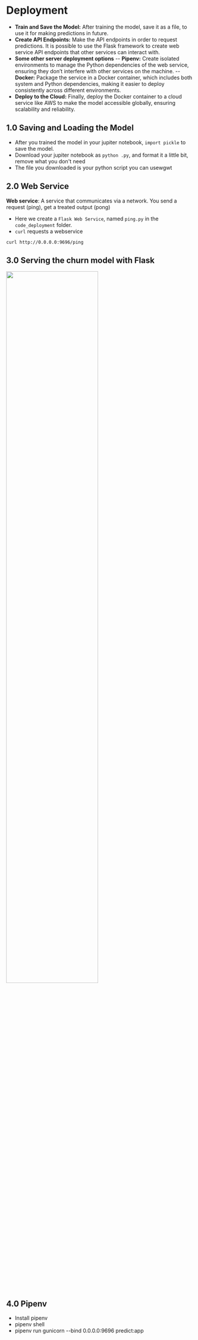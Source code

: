 # Deployment

- **Train and Save the Model:** After training the model, save it as a file, to use it for making predictions in future.
- **Create API Endpoints:** Make the API endpoints in order to request predictions. It is possible to use the Flask framework to create web service API endpoints that other services can interact with.
- **Some other server deployment options**
    -- **Pipenv:** Create isolated environments to manage the Python dependencies of the web service, ensuring they don’t interfere with other services on the machine.
    -- **Docker:** Package the service in a Docker container, which includes both system and Python dependencies, making it easier to deploy consistently across different environments.
- **Deploy to the Cloud:** Finally, deploy the Docker container to a cloud service like AWS to make the model accessible globally, ensuring scalability and reliability.


## 1.0 Saving and Loading the Model

- After you trained the model in your jupiter notebook, `import pickle` to save the model.
- Download your jupiter notebook as `python .py`, and format it a little bit, remove what you don't need
- The file you downloaded is your python script you can usewgwt


## 2.0 Web Service  

**Web service**:  A service that communicates via a network. You send a request (ping), get a treated output (pong)
 
- Here we create a `Flask Web Service`, named `ping.py` in the `code_deployment` folder. 
- `curl` requests a webservice

````
curl http://0.0.0.0:9696/ping
````

## 3.0 Serving the churn model with Flask
<img src="/imgs/serving-flask.png" width="70%">

## 4.0 Pipenv

- Install pipenv
- pipenv shell
- pipenv run gunicorn --bind 0.0.0.0:9696 predict:app